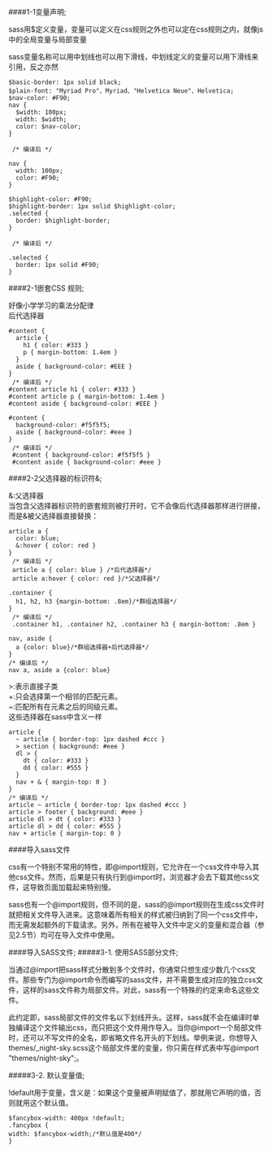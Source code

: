 ####1-1变量声明;
<p>
sass用$定义变量，变量可以定义在css规则之外也可以定在css规则之内，就像js中的全局变量与局部变量
</p>
<p>
sass变量名称可以用中划线也可以用下滑线，中划线定义的变量可以用下滑线来引用，反之亦然
</p>

```
$basic-border: 1px solid black;
$plain-font: "Myriad Pro"、Myriad、"Helvetica Neue"、Helvetica; 
$nav-color: #F90;
nav {
  $width: 100px;
  width: $width;
  color: $nav-color;
}

 /* 编译后 */

nav {
  width: 100px;
  color: #F90;
}
```
```
$highlight-color: #F90;
$highlight-border: 1px solid $highlight-color;
.selected {
  border: $highlight-border;
}

 /* 编译后 */

.selected {
  border: 1px solid #F90;
}
```

####2-1嵌套CSS 规则;

<p>
好像小学学习的乘法分配律
<br>
后代选择器
</p>

```
#content {
  article {
    h1 { color: #333 }
    p { margin-bottom: 1.4em }
  }
  aside { background-color: #EEE }
}
 /* 编译后 */
#content article h1 { color: #333 }
#content article p { margin-bottom: 1.4em }
#content aside { background-color: #EEE }
```
```
#content {
  background-color: #f5f5f5;
  aside { background-color: #eee }
}
 /* 编译后 */
 #content { background-color: #f5f5f5 }
 #content aside { background-color: #eee }
```

####2-2父选择器的标识符&;
<p>
&:父选择器<br/>
当包含父选择器标识符的嵌套规则被打开时，它不会像后代选择器那样进行拼接，而是&被父选择器直接替换：
</p>

```
article a {
  color: blue;
  &:hover { color: red }
}
 /* 编译后 */
 article a { color: blue } /*后代选择器*/
 article a:hover { color: red }/*父选择器*/
```
```
.container {
  h1, h2, h3 {margin-bottom: .8em}/*群组选择器*/
}
 /* 编译后 */
 .container h1, .container h2, .container h3 { margin-bottom: .8em }
```
```
nav, aside {
  a {color: blue}/*群组选择器+后代选择器*/
}
/* 编译后 */
nav a, aside a {color: blue}

```
<p>
>:表示直接子类<br/>
+:只会选择第一个相邻的匹配元素。<br/>
~:匹配所有在元素之后的同级元素。<br>
这些选择器在sass中含义一样
</p>

```
article {
  ~ article { border-top: 1px dashed #ccc }
  > section { background: #eee }
  dl > {
    dt { color: #333 }
    dd { color: #555 }
  }
  nav + & { margin-top: 0 }
}
/* 编译后 */
article ~ article { border-top: 1px dashed #ccc }
article > footer { background: #eee }
article dl > dt { color: #333 }
article dl > dd { color: #555 }
nav + article { margin-top: 0 }
```

####导入sass文件
<p>
css有一个特别不常用的特性，即@import规则，它允许在一个css文件中导入其他css文件。然而，后果是只有执行到@import时，浏览器才会去下载其他css文件，这导致页面加载起来特别慢。
</p>
<p>
sass也有一个@import规则，但不同的是，sass的@import规则在生成css文件时就把相关文件导入进来。这意味着所有相关的样式被归纳到了同一个css文件中，而无需发起额外的下载请求。另外，所有在被导入文件中定义的变量和混合器（参见2.5节）均可在导入文件中使用。
</p>

####导入SASS文件;
#####3-1. 使用SASS部分文件;
<p>
当通过@import把sass样式分散到多个文件时，你通常只想生成少数几个css文件。那些专门为@import命令而编写的sass文件，并不需要生成对应的独立css文件，这样的sass文件称为局部文件。对此，sass有一个特殊的约定来命名这些文件。
</p>
<p>
此约定即，sass局部文件的文件名以下划线开头。这样，sass就不会在编译时单独编译这个文件输出css，而只把这个文件用作导入。当你@import一个局部文件时，还可以不写文件的全名，即省略文件名开头的下划线。举例来说，你想导入themes/_night-sky.scss这个局部文件里的变量，你只需在样式表中写@import "themes/night-sky";。
</p>

#####3-2. 默认变量值;
<p>
!default用于变量，含义是：如果这个变量被声明赋值了，那就用它声明的值，否则就用这个默认值。
</p>

```
$fancybox-width: 400px !default;
.fancybox {
width: $fancybox-width;/*默认值是400*/
}
```
